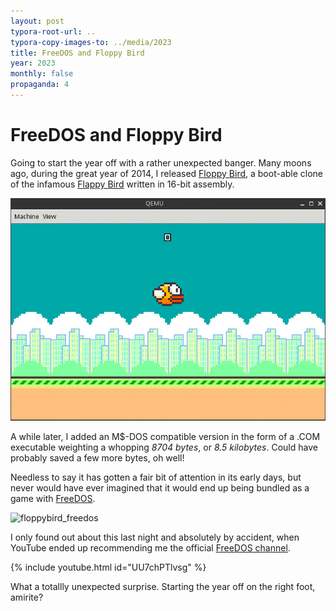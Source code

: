 ```yaml
---
layout: post
typora-root-url: ..
typora-copy-images-to: ../media/2023
title: FreeDOS and Floppy Bird
year: 2023
monthly: false
propaganda: 4
---
```


FreeDOS and Floppy Bird
=========================

Going to start the year off with a rather unexpected banger. Many moons ago, during the great year of 2014, I released [Floppy Bird][floppybird], a boot-able clone of the infamous [Flappy Bird][flappybird] written in 16-bit assembly.

![floppybirdos](/media/games/floppybirdos.gif)

A while later, I added an M$-DOS compatible version in the form of a .COM executable weighting a whopping *8704 bytes*, or *8.5 kilobytes*. Could have probably saved a few more bytes, oh well!

Needless to say it has gotten a fair bit of attention in its early days, but never would have ever imagined that it would end up being bundled as a game with [FreeDOS][freedos].

![floppybird_freedos](/media/2023/floppybird_freedos.gif)

I only found out about this last night and absolutely by accident, when YouTube ended up recommending me the official [FreeDOS channel][freedosyoutubechannel].

{% include youtube.html id="UU7chPTlvsg" %}

What a totallly unexpected surprise. Starting the year off on the right foot, amirite?

[floppybird]: /floppybird/
[flappybird]: https://en.wikipedia.org/wiki/Flappy_Bird
[freedos]: https://freedos.org
[freedosyoutubechannel]: https://www.youtube.com/@freedosproject

